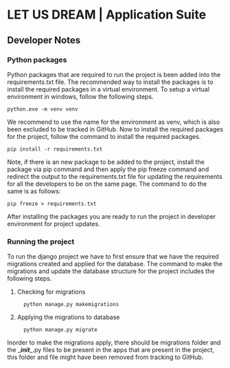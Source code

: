 # LET US DREAM | Application Suite

## Developer Notes

### Python packages

Python packages that are required to run the project is been added into the requirements.txt file. The recommended way
to install the packages is to install the required packages in a virtual environment. To setup a virtual environment in
windows, follow the following steps.

    python.exe -m venv venv

We recommend to use the name for the environment as venv, which is also been excluded to be tracked in GitHub. Now to
install the required packages for the project, follow the command to install the required packages.

    pip install -r requirements.txt

Note, if there is an new package to be added to the project, install the package via pip command and then apply the pip
freeze command and redirect the output to the requirements.txt file for updating the requirements for all the
developers to be on the same page. The command to do the same is as follows:

    pip freeze > requirements.txt

After installing the packages you are ready to run the project in developer environment for project updates.

### Running the project

To run the django project we have to first ensure that we have the required migrations created and applied for the
database. The command to make the migrations and update the database structure for the project includes the following
steps.

1. Checking for migrations

         python manage.py makemigrations

2. Applying the migrations to database

         python manage.py migrate

Inorder to make the migrations apply, there should be migrations folder and the \____init____.py files to be present in
the apps that are present in the project, this folder and file might have been removed from tracking to GitHub.